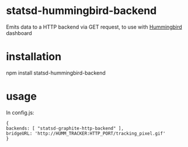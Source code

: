 statsd-hummingbird-backend
===================

Emits data to a HTTP backend via GET request, to use with [Hummingbird](https://github.com/mnutt/hummingbird) dashboard

installation
============

   npm install statsd-hummingbird-backend

usage
=====

In config.js:

```
{
backends: [ "statsd-graphite-http-backend" ],
bridgeURL: 'http://HUMM_TRACKER:HTTP_PORT/tracking_pixel.gif'
}
```
